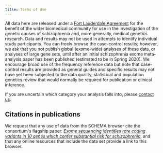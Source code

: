 ```yaml
---
title: Terms of Use
---
```


All data here are released under a [Fort Lauderdale Agreement](https://www.genome.gov/Pages/Research/WellcomeReport0303.pdf) for the benefit of the wider biomedical community for use in the investigation of the genetic causes of schizophrenia and, more generally, medical genetics research. Data and results may not be used in attempts to identify individual study participants. You can freely browse the case-control results; however, we ask that you not publish global (exome-wide) analyses of these data, or analyses of large gene sets, until after an initial schizophrenia exome meta-analysis paper has been published (estimated to be in Spring 2020). We encourage broad use of the frequency reference data but note that case-control results are provided as general guides and specific results may not have yet been subjected to the data quality, statistical and population genetics review that would normally be required for publication or clinical inference.

If you are uncertain which category your analysis falls into, please [contact us](mailto:schema-inquiries@broadinstitute.org).

## Citations in publications

We request that any use of data from the SCHEMA browser cite the consortium's flagship paper: [_Exome sequencing identifies rare coding variants in 10 genes which confer substantial risk for schizophrenia_](https://doi.org/10.1101/2020.09.18.20192815), and that any online resources that include the data set provide a link to this browser.  
